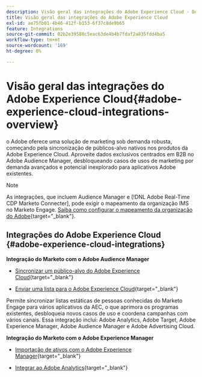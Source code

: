 ```yaml
---
description: Visão geral das integrações do Adobe Experience Cloud - Documentação do Marketo - Documentação do produto
title: Visão geral das integrações do Adobe Experience Cloud
exl-id: ae75fb01-4b46-412f-b153-6f37c8de9b65
feature: Integrations
source-git-commit: 02b2e39580c5eac63de4b4b7fdaf2a835fdd4ba5
workflow-type: tm+mt
source-wordcount: '169'
ht-degree: 0%

---
```


# Visão geral das integrações do Adobe Experience Cloud{#adobe-experience-cloud-integrations-overview}

o Adobe oferece uma solução de marketing sob demanda robusta, começando pela sincronização de públicos-alvo nativos nos produtos da Adobe Experience Cloud. Aproveite dados exclusivos centrados em B2B no Adobe Audience Manager, desbloqueando casos de usos de marketing por demanda avançados e potencial inexplorado para aplicativos Adobe existentes.

>[!NOTE]
>
>As integrações, que incluem Audience Manager e [!DNL Adobe Real-Time CDP Marketo Connecter], pode exigir o mapeamento da organização IMS no Marketo Engage. [Saiba como configurar o mapeamento da organização do Adobe](/help/marketo/product-docs/adobe-experience-cloud-integrations/set-up-adobe-organization-mapping.md){target="_blank"}.

## Integrações do Adobe Experience Cloud {#adobe-experience-cloud-integrations}

**Integração do Marketo com o Adobe Audience Manager**

* [Sincronizar um público-alvo do Adobe Experience Cloud](/help/marketo/product-docs/adobe-experience-cloud-integrations/sync-an-audience-from-adobe-experience-cloud.md){target="_blank"}

* [Enviar uma lista para o Adobe Experience Cloud](/help/marketo/product-docs/core-marketo-concepts/smart-lists-and-static-lists/static-lists/send-a-list-to-adobe-experience-cloud.md){target="_blank"}

Permite sincronizar listas estáticas de pessoas conhecidas do Marketo Engage para vários aplicativos da AEC, o que aprimora os programas existentes, desbloqueia novos casos de uso e coordena campanhas com vários canais. Essa integração inclui: Adobe Analytics, Adobe Target, Adobe Experience Manager, Adobe Audience Manager e Adobe Advertising Cloud.

**Integração do Marketo com o Adobe Experience Manager**

* [Importação de ativos com o Adobe Experience Manager](/help/marketo/product-docs/adobe-experience-cloud-integrations/importing-assets-with-adobe-experience-manager.md){target="_blank"}

* [Integrar ao Adobe Analytics](/help/marketo/product-docs/web-personalization/reporting-for-web-personalization/web-analytics-integrations/integrate-with-adobe-analytics.md){target="_blank"}
